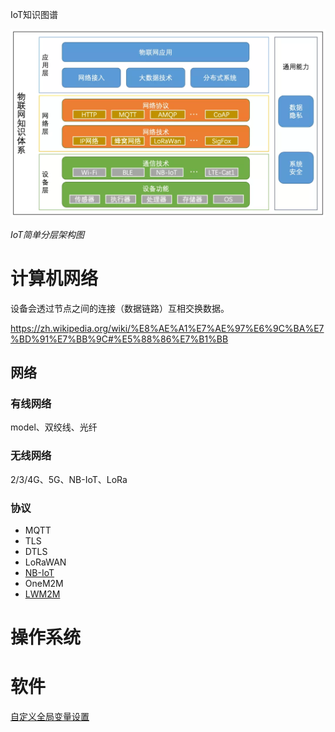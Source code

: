 IoT知识图谱



![iot架构](./image/2022/01/iot-struct.png)

*IoT简单分层架构图*

# 计算机网络

设备会透过节点之间的连接（数据链路）互相交换数据。

https://zh.wikipedia.org/wiki/%E8%AE%A1%E7%AE%97%E6%9C%BA%E7%BD%91%E7%BB%9C#%E5%88%86%E7%B1%BB

## 网络

### 有线网络
model、双绞线、光纤

### 无线网络

2/3/4G、5G、NB-IoT、LoRa


### 协议

- MQTT
- TLS
- DTLS
- LoRaWAN
- [NB-IoT](2022/01/nb-iot.md)
- OneM2M
- [LWM2M](2022/01/lwm2m.md)


# 操作系统




# 软件

[自定义全局变量设置](2022/01/global-shell-set.md)